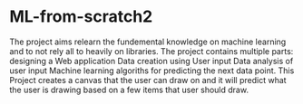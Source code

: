 # ML-from-scratch2
The project aims relearn the fundemental knowledge on machine learning and to not rely all to heavily on libraries.
The project contains multiple parts:
  designing a Web application
  Data creation using User input
  Data analysis of user input
  Machine learning algoriths for predicting the next data point.
This Project creates a canvas that the user can draw on and it will predict what the user is drawing based on a few items that user should draw.
